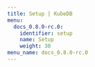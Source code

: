 ```yaml
---
title: Setup | KubeDB
menu:
  docs_0.8.0-rc.0:
    identifier: setup
    name: Setup
    weight: 30
menu_name: docs_0.8.0-rc.0
---
```


